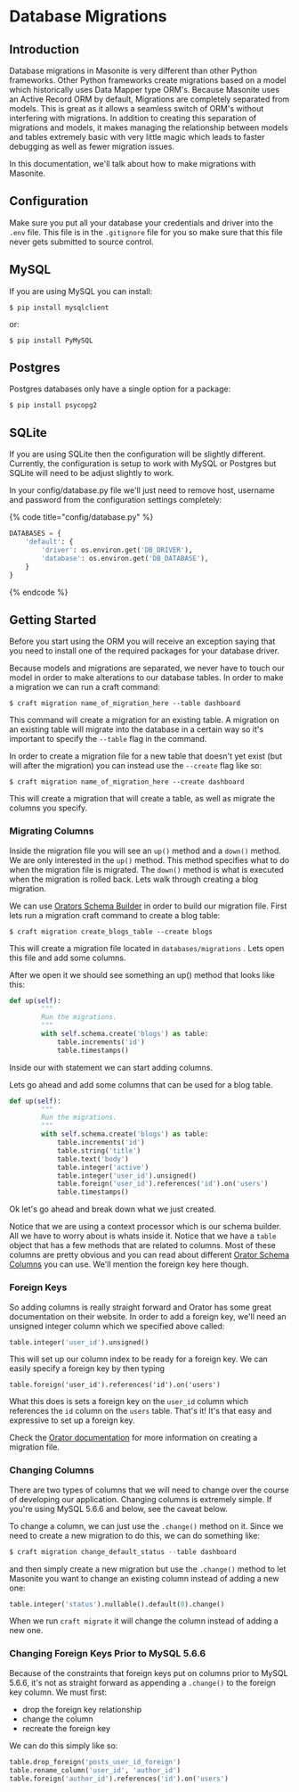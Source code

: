 # Database Migrations

## Introduction

Database migrations in Masonite is very different than other Python frameworks. Other Python frameworks create migrations based on a model which historically uses Data Mapper type ORM's. Because Masonite uses an Active Record ORM by default, Migrations are completely separated from models. This is great as it allows a seamless switch of ORM's without interfering with migrations. In addition to creating this separation of migrations and models, it makes managing the relationship between models and tables extremely basic with very little magic which leads to faster debugging as well as fewer migration issues.

In this documentation, we'll talk about how to make migrations with Masonite.

## Configuration

Make sure you put all your database your credentials and driver into the `.env` file. This file is in the `.gitignore` file for you so make sure that this file never gets submitted to source control.

## MySQL

If you are using MySQL you can install:

```text
$ pip install mysqlclient
```

or:

```text
$ pip install PyMySQL
```

## Postgres

Postgres databases only have a single option for a package:

```text
$ pip install psycopg2
```

## SQLite

If you are using SQLite then the configuration will be slightly different. Currently, the configuration is setup to work with MySQL or Postgres but SQLite will need to be adjust slightly to work. 

In your config/database.py file we'll just need to remove host, username and password from the configuration settings completely:

{% code title="config/database.py" %}
```python
DATABASES = {
    'default': {
        'driver': os.environ.get('DB_DRIVER'),
        'database': os.environ.get('DB_DATABASE'),
    }
}
```
{% endcode %}

## Getting Started

Before you start using the ORM you will receive an exception saying that you need to install one of the required packages for your database driver.

Because models and migrations are separated, we never have to touch our model in order to make alterations to our database tables. In order to make a migration we can run a craft command:

```text
$ craft migration name_of_migration_here --table dashboard
```

This command will create a migration for an existing table. A migration on an existing table will migrate into the database in a certain way so it's important to specify the `--table` flag in the command.

In order to create a migration file for a new table that doesn't yet exist \(but will after the migration\) you can instead use the `--create` flag like so:

```text
$ craft migration name_of_migration_here --create dashboard
```

This will create a migration that will create a table, as well as migrate the columns you specify.

### Migrating Columns

Inside the migration file you will see an `up()` method and a `down()` method. We are only interested in the `up()` method. This method specifies what to do when the migration file is migrated. The `down()` method is what is executed when the migration is rolled back. Lets walk through creating a blog migration.

We can use [Orators Schema Builder](https://orator-orm.com/docs/0.9/schema_builder.html) in order to build our migration file. First lets run a migration craft command to create a blog table:

```text
$ craft migration create_blogs_table --create blogs
```

This will create a migration file located in `databases/migrations` . Lets open this file and add some columns.

After we open it we should see something an up\(\) method that looks like this:

```python
def up(self):
        """
        Run the migrations.
        """
        with self.schema.create('blogs') as table:
            table.increments('id')
            table.timestamps()
```

Inside our with statement we can start adding columns.

Lets go ahead and add some columns that can be used for a blog table.

```python
def up(self):
        """
        Run the migrations.
        """
        with self.schema.create('blogs') as table:
            table.increments('id')
            table.string('title')
            table.text('body')
            table.integer('active')
            table.integer('user_id').unsigned()
            table.foreign('user_id').references('id').on('users')
            table.timestamps()
```

Ok let's go ahead and break down what we just created.

Notice that we are using a context processor which is our schema builder. All we have to worry about is whats inside it. Notice that we have a `table` object that has a few methods that are related to columns. Most of these columns are pretty obvious and you can read about different [Orator Schema Columns](https://orator-orm.com/docs/0.9/schema_builder.html#adding-columns) you can use. We'll mention the foreign key here though.

### Foreign Keys

So adding columns is really straight forward and Orator has some great documentation on their website. In order to add a foreign key, we'll need an unsigned integer column which we specified above called:

```python
table.integer('user_id').unsigned()
```

This will set up our column index to be ready for a foreign key. We can easily specify a foreign key by then typing

```text
table.foreign('user_id').references('id').on('users')
```

What this does is sets a foreign key on the `user_id` column which references the `id` column on the `users` table. That's it! It's that easy and expressive to set up a foreign key.

Check the [Orator documentation](https://orator-orm.com/docs/0.9/schema_builder.html#adding-columns) for more information on creating a migration file.

### Changing Columns

There are two types of columns that we will need to change over the course of developing our application. Changing columns is extremely simple. If you're using MySQL 5.6.6 and below, see the caveat below.

To change a column, we can just use the `.change()` method on it. Since we need to create a new migration to do this, we can do something like:

```python
$ craft migration change_default_status --table dashboard
```

and then simply create a new migration but use the `.change()` method to let Masonite you want to change an existing column instead of adding a new one:

```python
table.integer('status').nullable().default(0).change()
```

When we run `craft migrate` it will change the column instead of adding a new one.

### Changing Foreign Keys Prior to MySQL 5.6.6

Because of the constraints that foreign keys put on columns prior to MySQL 5.6.6, it's not as straight forward as appending a `.change()` to the foreign key column. We must first:

* drop the foreign key relationship
* change the column
* recreate the foreign key

We can do this simply like so:

```python
table.drop_foreign('posts_user_id_foreign')
table.rename_column('user_id', 'author_id')
table.foreign('author_id').references('id').on('users')
```

